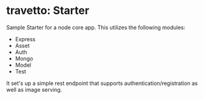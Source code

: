 travetto: Starter
===

Sample Starter for a node core app.  This utilizes the following modules:
 
   - Express
   - Asset
   - Auth
   - Mongo
   - Model
   - Test

It set's up a simple rest endpoint that supports authentication/registration as well as 
image serving.
